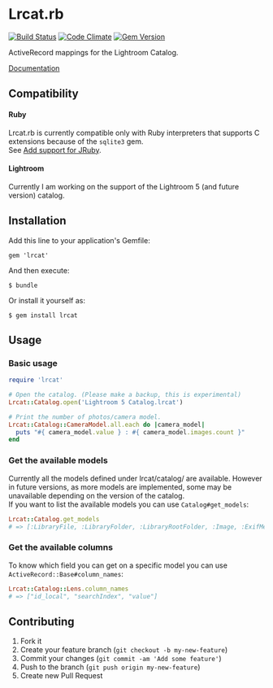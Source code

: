 # Lrcat.rb
[![Build Status](https://travis-ci.org/maxmouchet/lrcat.rb.png?branch=master)](https://travis-ci.org/maxmouchet/lrcat.rb)
[![Code Climate](https://codeclimate.com/github/maxmouchet/lrcat.rb.png)](https://codeclimate.com/github/maxmouchet/lrcat.rb)
[![Gem Version](https://badge.fury.io/rb/lrcat.png)](http://badge.fury.io/rb/lrcat)

ActiveRecord mappings for the Lightroom Catalog.

[Documentation](http://rubydoc.info/gems/lrcat/frames)

## Compatibility

#### Ruby
Lrcat.rb is currently compatible only with Ruby interpreters that supports C extensions because of the `sqlite3` gem.  
See [Add support for JRuby](https://github.com/maxmouchet/lrcat.rb/issues/1).

#### Lightroom
Currently I am working on the support of the Lightroom 5 (and future version) catalog.

## Installation

Add this line to your application's Gemfile:

    gem 'lrcat'

And then execute:

    $ bundle

Or install it yourself as:

    $ gem install lrcat

## Usage

### Basic usage

```ruby
require 'lrcat'

# Open the catalog. (Please make a backup, this is experimental)
Lrcat::Catalog.open('Lightroom 5 Catalog.lrcat')

# Print the number of photos/camera model.
Lrcat::Catalog::CameraModel.all.each do |camera_model|
  puts "#{ camera_model.value } : #{ camera_model.images.count }"
end
```

### Get the available models
Currently all the models defined under lrcat/catalog/ are available. However in future versions, as more models are implemented, some may be unavailable depending on the version of the catalog.  
If you want to list the available models you can use `Catalog#get_models`:  
```ruby
Lrcat::Catalog.get_models
# => [:LibraryFile, :LibraryFolder, :LibraryRootFolder, :Image, :ExifMetadata, :AdditionalMetadata, :DevelopSettings, :Lens, :CameraModel, :CameraSerial]
```

### Get the available columns
To know which field you can get on a specific model you can use `ActiveRecord::Base#column_names`:
```ruby
Lrcat::Catalog::Lens.column_names
# => ["id_local", "searchIndex", "value"]
```

## Contributing

1. Fork it
2. Create your feature branch (`git checkout -b my-new-feature`)
3. Commit your changes (`git commit -am 'Add some feature'`)
4. Push to the branch (`git push origin my-new-feature`)
5. Create new Pull Request
